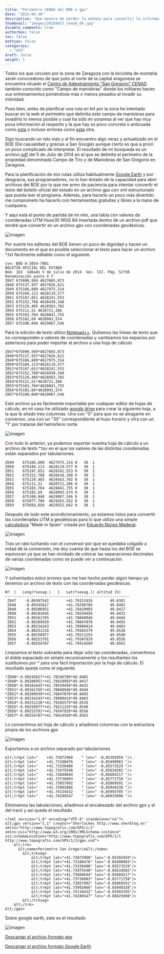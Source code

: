 ```yaml
---
title: "Perímetro CENAD del BOE a gpx"
date: "2015-04-30"
description: "Que manera de perder la mañana para convertir la información del BOE en algo legible por Google Earth para delimitar el campo de maniobras de San Gregorio"
thumbnail: "images/20150427_cenad_00.jpg"
disable_comments: true
authorbox: false
toc: false
mathjax: false
categories:
  - "GPS"
draft: false
weight: 5
---
```

Todos los que circulen por la zona de Zaragoza con la bicicleta de montaña serán conocedores de que justo al norte de la capital aragonesa se encuentra situado el [Centro de Adiestramiento "San Gregorio" CENAD][11] también conocido como "Campo de maniobras" donde los militares hacen sus entrenamientos poniéndose más o menos pesados al invadir su intimidad.

Pues bien, antes de planificar una ruta en btt por la zona he intentado buscar en la web el perímetro que delimita este campo de maniobras para invadirlo lo menos posible y cual ha sido mi sorpresa al ver que hay muy poca información al respecto y la que hay es poco concreta o anticuada como [esta][12] o incluso errónea como [esta][13] otra.

Sigo buscando un rato más y al fin encuentro algo veraz y actualizado en el BOE (De casualidad y gracias a San Google) aunque cierto es que a priori un poco complicado de interpretar. El resultado de mi búsqueda es un archivo [pdf][14] del 5 de Julio de 2014 en el que se delimita el perímetro de la propiedad denominada Campo de Tiro y de Maniobras de San Gregorio en Zaragoza.

Para la planificación de mis rutas utiliza habitualmente [Google Earth][15] y por desgracia, sus programadores, no lo han dotado de la capacidad para abrir archivos del BOE por lo que me armo de paciencia para intentar convertir el texto del boletín oficial del estado en un archivo gpx con xml estructurado que pueda leer el programa. Además, para hacerlo un poco más divertido me comprometo ha hacerlo con herramientas gratuitas y libres a la mano de cualquiera.

Y aquí está el punto de partida de mi reto, una tabla con valores de coordenadas UTM Huso30 WGS 84 insertada dentro de un archivo pdf que tendré que convertir en un archivo gpx con coordenadas geodésicas.

![imagen][1]

Por suerte los editores del BOE tienen un poco de dignidad y hacen un documento en el que es posible seleccionar el texto para hacer un archivo *.txt fácilmente editable como el siguiente.

```
cve: BOE-A-2014-7081
BOLETÍN OFICIAL DEL ESTADO
Núm. 163  Sábado 5 de julio de 2014  Sec. III. Pág. 52798
Denominación punto X Y
Z047 675090,569 4627665,073
Z048 675137,937 4627826,621
Z049 675166,609 4627975,314
Z050 675184,113 4628119,577
Z051 675197,651 4628241,553
Z052 675152,768 4628438,348
Z053 675129,485 4628563,702
Z054 675111,51 4628721,206
Z055 675103,764 4628841,755
Z056 675102,69 4628993,574
Z057 675100,048 4629067,546
```

Para la edición de texto utilizo [Notepad++][16]. Quitamos las líneas de texto que no corresponden a valores de coordenadas y cambiamos los espacios por asteriscos para poder importar el archivo a una hoja de cálculo

```
Z047*675090,569*4627665,073
Z048*675137,937*4627826,621
Z049*675166,609*4627975,314
Z050*675184,113*4628119,577
Z051*675197,651*4628241,553
Z052*675152,768*4628438,348
Z053*675129,485*4628563,702
Z054*675111,51*4628721,206
Z055*675103,764*4628841,755
Z056*675102,69*4628993,574
Z057*675100,048*4629067,546
```

Este archivo ya es fácilmente importable por cualquier editor de hojas de cálculo, en mi caso he utilizado [google drive][17] para crear la siguiente hoja, a la que le añado tres columnas. Una con "0" para que no se atragante en conversor, una con un "30" correspondiente al huso horario y otra con un "1" por tratarse del hemisferio norte.

![imagen][2]

Con todo lo anterior, ya podemos exportar nuestra hoja de cálculo a un archivo de texto *.tsv en el que los valores de las distintas coordenadas están separados por tabulaciones.

```
Z049    675166,609  4627975,314 0   30  1
Z050    675184,113  4628119,577 0   30  1
Z051    675197,651  4628241,553 0   30  1
Z052    675152,768  4628438,348 0   30  1
Z053    675129,485  4628563,702 0   30  1
Z054    675111,51   4628721,206 0   30  1
Z055    675103,764  4628841,755 0   30  1
Z056    675102,69   4628993,574 0   30  1
Z057    675100,048  4629067,546 0   30  1
Z058    675077,706  4629263,552 0   30  1
Z059    675058,658  4629322,642 0   30  1
```

Después de todo este acondicionamiento, ya estamos listos para convertir las coordenadas UTM a geodésicas para lo que utilizo una simple [calculadora][18] "Made in Spain" creada por [Eduardo Núnez Maderal][19].

![imagen][3]

Tras un rato luchando con el conversor por que se quedaba colgado a mitad de la conversión, me doy cuenta de que hasta los del BOE se equivocan ya que se han olvidado de colocar las separaciones decimales de varias coordenadas como se puede ver a continuación.

![imagen][4]

Y solventados estos errores que me han hecho perder algún tiempo ya tenemos un archivo de texto con las coordenadas geodésicas.

```
Nº  |   Long(ºsexag.)   |   Lat(ºsexag.)| altitud (h) 
---------------------------------------------------------
 Z047    -0.89307542        +41.78152426        49.8381
 Z048    -0.89245817        +41.78296789        49.8401
 Z049    -0.89206951        +41.78429993        49.8417
 Z050    -0.89181645        +41.78559456        49.8432
 Z051    -0.89161765        +41.78668946        49.8444
 Z052    -0.89209939        +41.78847070        49.8455
 Z053    -0.89234243        +41.78960414        49.8463
 Z054    -0.89251216        +41.79102579        49.8528
 Z055    -0.89256977        +41.79211255        49.8540
 Z056    -0.89253791        +41.79347929        49.8556
 Z057    -0.89254787        +41.79414569        49.8563
```

Limpiamos el texto sobrante para dejar sólo las coordenadas, convertimos el doble espaciado en simple recursivamente y los resultantes los sustituimos por * para una fácil importación por la hoja de cálculo. El resultado queda como el siguiente.

```*Z047*-0.89307542*+41.78152426*49.8381
*Z048*-0.89245817*+41.78296789*49.8401
*Z049*-0.89206951*+41.78429993*49.8417
*Z050*-0.89181645*+41.78559456*49.8432
*Z051*-0.89161765*+41.78668946*49.8444
*Z052*-0.89209939*+41.78847070*49.8455
*Z053*-0.89234243*+41.78960414*49.8463
*Z054*-0.89251216*+41.79102579*49.8528
*Z055*-0.89256977*+41.79211255*49.8540
*Z056*-0.89253791*+41.79347929*49.8556
*Z057*-0.89254787*+41.79414569*49.8563
```

Lo convertimos en hoja de cálculo y añadimos columnas con la estructura propia de los archivos gpx

![imagen][5]

Exportamos a un archivo separado por tabulaciones

```
&lt;trkpt lat="    +41.73072960    " lon=" -0,85392959 "/>
&lt;trkpt lat="    +41.73188476    " lon=" -0,85490983 "/>
&lt;trkpt lat="    +41.73339488    " lon=" -0,85573529 "/>
&lt;trkpt lat="    +41.73475548    " lon=" -0,85634502 "/>
&lt;trkpt lat="    +41.73604644    " lon=" -0,85684217 "/>
&lt;trkpt lat="    +41.73736603    " lon=" -0,85771758 "/>
&lt;trkpt lat="    +41.73857892    " lon=" -0,85869591 "/>
&lt;trkpt lat="    +41.73992066    " lon=" -0,85948338 "/>
&lt;trkpt lat="    +41.74134432    " lon=" -0,85993705 "/>
&lt;trkpt lat="    +41.74289547    " lon=" -0,86025098 "/>
```

Eliminamos las tabulaciones, añadimos el encabezado del archivo gpx y el del track y así queda el resultado.

```
<?xml version="1.0" encoding="UTF-8" standalone="no"?>
&lt;gpx version="1.1" creator="Sherlockes http://www.sherblog.es" 
xmlns="http://www.topografix.com/GPX/1/1" xmlns:xsi="http://www.w3.org/2001/XMLSchema-instance" 
xsi:schemaLocation="http://www.topografix.com/GPX/1/1 http://www.topografix.com/GPX/1/1/gpx.xsd">
    &lt;trk>
      &lt;name>Perimetro San Gregorio&lt;/name>
        &lt;trkseg>
            &lt;trkpt lat="+41.73072960" lon="-0.85392959"/>
            &lt;trkpt lat="+41.73188476" lon="-0.85490983"/>
            &lt;trkpt lat="+41.73339488" lon="-0.85573529"/>
            &lt;trkpt lat="+41.73475548" lon="-0.85634502"/>
            &lt;trkpt lat="+41.73604644" lon="-0.85684217"/>
            &lt;trkpt lat="+41.73736603" lon="-0.85771758"/>
            &lt;trkpt lat="+41.73857892" lon="-0.85869591"/>
            &lt;trkpt lat="+41.73992066" lon="-0.85948338"/>
            &lt;trkpt lat="+41.74134432" lon="-0.85993705"/>
            &lt;trkpt lat="+41.74289547" lon="-0.86025098"/>
        &lt;/trkseg>
    &lt;/trk>
&lt;/gpx>
```

Sobre google earth, este es el resultado

![imagen][6]

[Descargar el archivo formato gpx][20]

[Descargar el archivo formato Google Earth][21]

[1]: /images/20150427_cenad_01.jpg
[2]: /images/20150427_cenad_02.jpg
[3]: /images/20150427_cenad_03.jpg
[4]: /images/20150427_cenad_04.jpg
[5]: /images/20150427_cenad_05.jpg
[6]: /images/20150427_cenad_05.jpg

[11]: http://www.ejercito.mde.es/unidades/Zaragoza/cenad_san_gregorio/
[12]: http://www.aragondigital.es/noticia.asp?notid=52971&secid=9
[13]: https://www.google.com/maps/d/viewer?oe=UTF8&t=h&ie=UTF8&msa=0&mid=zqEb_NDewauk.k2Ikn_Gmtsb0
[14]: http://www.boe.es/boe/dias/2014/07/05/pdfs/BOE-A-2014-7081.pdf
[15]: https://www.google.es/intl/es/earth/index.html
[16]: http://notepad-plus-plus.org
[17]: https://www.google.com/intl/es_es/drive/
[18]: http://enmaderal.jimdo.com/descargas/calculadora-utm/
[19]: http://enmaderal.jimdo.com
[20]: /files/perimetro_cenad_san_gregorio.gpx
[21]: /files/perimetro_cenad_san_gregorio.kml